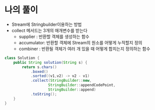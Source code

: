 # 나의 풀이

* Stream에 Stringbuilder이용하는 방법
* collect 메서드는 3개의 매개변수를 받는다
    * supplier : 반환할 객체를 생성하는 함수
    * accumulator: 반환할 객체에 Stream의 원소를 어떻게 누적할지 정의
    * combiner : 반환될 객체가 여러 개 있을 때 어떻게 합치는지 정의하는 함수
```java
class Solution {
    public String solution(String s) {
        return s.chars()
            .boxed()
            .sorted((v1,v2) -> v2 - v1)
            .collect(StringBuilder::new,
                    StringBuilder::appendCodePoint,
                    StringBuilder::append)
            .toString();
    }
}
```